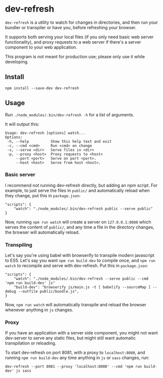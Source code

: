 # dev-refresh

`dev-refresh` is a utility to watch for changes in directories, and then run
your bundler or transpiler or have you, before refreshing your browser.

It supports both serving your local files (if you only need basic web server
functionality), and proxy requests to a web server if there's a server
component to your web application.

This program is not meant for production use; please only use it while
developing.

## Install

	npm install --save-dev dev-refresh

## Usage

Run `./node_modules/.bin/dev-refresh -h` for a list of arguments.

It will output this:

	Usage: dev-refresh [options] watch...
	Options:
	 -h, --help          Show this help text and exit
	 -c, --cmd <cmd>     Run <cmd> on change
	 -s, --serve <dir>   Serve files in <dir>
	 -p, --proxy <host>  Proxy requests to <host>
	     --port <port>   Serve on port <port>.
	     --host <host>   Serve from host <host>.

### Basic server

I recommend not running dev-refresh directly, but adding an npm script. For
example, to just serve the files in `public/` and automatically reload when
they change, put this in `package.json`:

	"scripts": {
		"watch": "./node_modules/.bin/dev-refresh public --serve public"
	}

Now, running `npm run watch` will create a server on `127.0.0.1:8080` which
serves the content of `public/`, and any time a file in the directory changes,
the browser will automatically reload.

### Transpiling

Let's say you're using babel with browserify to transpile modern javascript to
ES5. Let's say you want `npm run build-dev` to compile once, and `npm run
watch` to recompile and serve with dev-refresh. Put this in `package.json`:

	"scripts": {
		"watch": "./node_modules/.bin/dev-refresh --serve public --cmd 'npm run build-dev' js"
		"build-dev": "browserify js/main.js -t [ babelify --sourceMap ] --debug --outfile public/bundle.js",
	}

Now, `npm run watch` will automatically transpile and reload the browser
whenever anything in `js` changes.

### Proxy

If you have an application with a server side component, you might not want
dev-server to serve any static files, but might still want automatic
transpilation or reloading.

To start dev-refresh on port 8081, with a proxy to `localhost:8080`, and
running `npm run build-dev` any time anything in `js` or `sass` changes, run:

	dev-refresh --port 8081 --proxy 'localhost:8080' --cmd 'npm run build-dev' js sass
